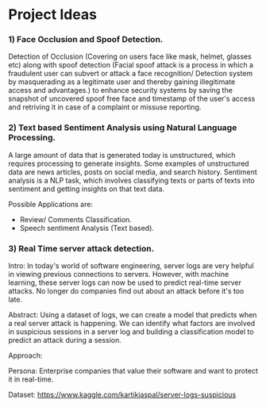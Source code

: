 # Project Ideas

### 1) Face Occlusion and Spoof Detection.

Detection of Occlusion (Covering on users face like mask, helmet, glasses etc) along with spoof detection (Facial spoof attack is a process in which a fraudulent user can subvert or attack a face recognition/ Detection system by masquerading as a legitimate user and thereby gaining illegitimate access and advantages.) to enhance security systems by saving the snapshot of uncovered spoof free face and timestamp of the user's access and retriving it in case of a complaint or missuse reporting. 		

### 2) Text based Sentiment Analysis using Natural Language Processing. 

A large amount of data that is generated today is unstructured, which requires processing to generate insights. Some examples of unstructured data are news articles, posts on social media, and search history. Sentiment analysis is a NLP task, which involves classifying texts or parts of texts into sentiment and getting insights on that text data.  
   
   Possible Applications are:
* Review/ Comments Classification.
* Speech sentiment Analysis (Text based).
 
### 3) Real Time server attack detection.
	
Intro:
In today's world of software engineering, server logs are very helpful in viewing previous connections to servers.  However, with machine learning, these server logs can now be used to predict real-time server attacks. No longer do companies find out about an attack before it's too late.

Abstract:
Using a dataset of logs, we can create a model that predicts when a real server attack is happening. We can identify what factors are involved in suspicious sessions in a server log and building a classification model to predict an attack during a session.

Approach:

Persona:
Enterprise companies that value their software and want to protect it in real-time.

Dataset:
https://www.kaggle.com/kartikjaspal/server-logs-suspicious

